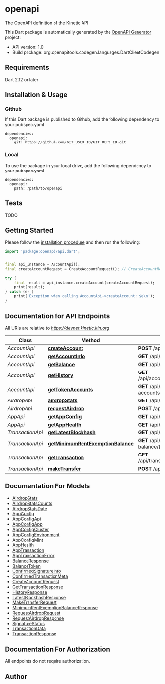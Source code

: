 # openapi
The OpenAPI definition of the Kinetic API

This Dart package is automatically generated by the [OpenAPI Generator](https://openapi-generator.tech) project:

- API version: 1.0
- Build package: org.openapitools.codegen.languages.DartClientCodegen

## Requirements

Dart 2.12 or later

## Installation & Usage

### Github
If this Dart package is published to Github, add the following dependency to your pubspec.yaml
```
dependencies:
  openapi:
    git: https://github.com/GIT_USER_ID/GIT_REPO_ID.git
```

### Local
To use the package in your local drive, add the following dependency to your pubspec.yaml
```
dependencies:
  openapi:
    path: /path/to/openapi
```

## Tests

TODO

## Getting Started

Please follow the [installation procedure](#installation--usage) and then run the following:

```dart
import 'package:openapi/api.dart';


final api_instance = AccountApi();
final createAccountRequest = CreateAccountRequest(); // CreateAccountRequest | 

try {
    final result = api_instance.createAccount(createAccountRequest);
    print(result);
} catch (e) {
    print('Exception when calling AccountApi->createAccount: $e\n');
}

```

## Documentation for API Endpoints

All URIs are relative to *https://devnet.kinetic.kin.org*

Class | Method | HTTP request | Description
------------ | ------------- | ------------- | -------------
*AccountApi* | [**createAccount**](doc//AccountApi.md#createaccount) | **POST** /api/account/create | 
*AccountApi* | [**getAccountInfo**](doc//AccountApi.md#getaccountinfo) | **GET** /api/account/info/{environment}/{index}/{accountId} | 
*AccountApi* | [**getBalance**](doc//AccountApi.md#getbalance) | **GET** /api/account/balance/{environment}/{index}/{accountId} | 
*AccountApi* | [**getHistory**](doc//AccountApi.md#gethistory) | **GET** /api/account/history/{environment}/{index}/{accountId}/{mint} | 
*AccountApi* | [**getTokenAccounts**](doc//AccountApi.md#gettokenaccounts) | **GET** /api/account/token-accounts/{environment}/{index}/{accountId}/{mint} | 
*AirdropApi* | [**airdropStats**](doc//AirdropApi.md#airdropstats) | **GET** /api/airdrop/stats | 
*AirdropApi* | [**requestAirdrop**](doc//AirdropApi.md#requestairdrop) | **POST** /api/airdrop | 
*AppApi* | [**getAppConfig**](doc//AppApi.md#getappconfig) | **GET** /api/app/{environment}/{index}/config | 
*AppApi* | [**getAppHealth**](doc//AppApi.md#getapphealth) | **GET** /api/app/{environment}/{index}/health | 
*TransactionApi* | [**getLatestBlockhash**](doc//TransactionApi.md#getlatestblockhash) | **GET** /api/transaction/latest-blockhash/{environment}/{index} | 
*TransactionApi* | [**getMinimumRentExemptionBalance**](doc//TransactionApi.md#getminimumrentexemptionbalance) | **GET** /api/transaction/minimum-rent-exemption-balance/{environment}/{index} | 
*TransactionApi* | [**getTransaction**](doc//TransactionApi.md#gettransaction) | **GET** /api/transaction/transaction/{environment}/{index}/{signature} | 
*TransactionApi* | [**makeTransfer**](doc//TransactionApi.md#maketransfer) | **POST** /api/transaction/make-transfer | 


## Documentation For Models

 - [AirdropStats](doc//AirdropStats.md)
 - [AirdropStatsCounts](doc//AirdropStatsCounts.md)
 - [AirdropStatsDate](doc//AirdropStatsDate.md)
 - [AppConfig](doc//AppConfig.md)
 - [AppConfigApi](doc//AppConfigApi.md)
 - [AppConfigApp](doc//AppConfigApp.md)
 - [AppConfigCluster](doc//AppConfigCluster.md)
 - [AppConfigEnvironment](doc//AppConfigEnvironment.md)
 - [AppConfigMint](doc//AppConfigMint.md)
 - [AppHealth](doc//AppHealth.md)
 - [AppTransaction](doc//AppTransaction.md)
 - [AppTransactionError](doc//AppTransactionError.md)
 - [BalanceResponse](doc//BalanceResponse.md)
 - [BalanceToken](doc//BalanceToken.md)
 - [ConfirmedSignatureInfo](doc//ConfirmedSignatureInfo.md)
 - [ConfirmedTransactionMeta](doc//ConfirmedTransactionMeta.md)
 - [CreateAccountRequest](doc//CreateAccountRequest.md)
 - [GetTransactionResponse](doc//GetTransactionResponse.md)
 - [HistoryResponse](doc//HistoryResponse.md)
 - [LatestBlockhashResponse](doc//LatestBlockhashResponse.md)
 - [MakeTransferRequest](doc//MakeTransferRequest.md)
 - [MinimumRentExemptionBalanceResponse](doc//MinimumRentExemptionBalanceResponse.md)
 - [RequestAirdropRequest](doc//RequestAirdropRequest.md)
 - [RequestAirdropResponse](doc//RequestAirdropResponse.md)
 - [SignatureStatus](doc//SignatureStatus.md)
 - [TransactionData](doc//TransactionData.md)
 - [TransactionResponse](doc//TransactionResponse.md)


## Documentation For Authorization

 All endpoints do not require authorization.


## Author



